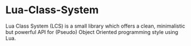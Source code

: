 Lua-Class-System
================

Lua Class System (LCS) is a small library which offers a clean, minimalistic but powerful  API for (Pseudo) Object Oriented programming style using Lua.